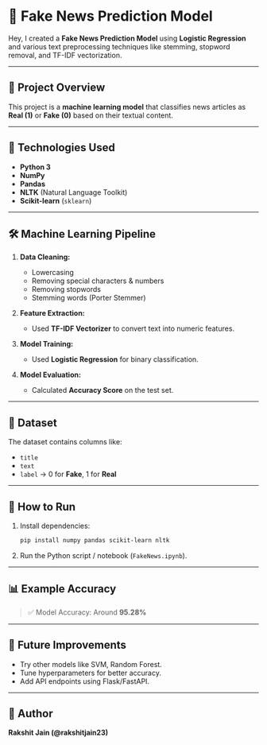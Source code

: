 # 🔖 Fake News Prediction Model

Hey, I created a **Fake News Prediction Model** using **Logistic Regression** and various text preprocessing techniques like stemming, stopword removal, and TF-IDF vectorization.

---

## 🚀 Project Overview

This project is a **machine learning model** that classifies news articles as **Real (1)** or **Fake (0)** based on their textual content.

---

## 🔧 Technologies Used

* **Python 3**
* **NumPy**
* **Pandas**
* **NLTK** (Natural Language Toolkit)
* **Scikit-learn** (`sklearn`)

---

## 🛠️ Machine Learning Pipeline

1. **Data Cleaning:**

   * Lowercasing
   * Removing special characters & numbers
   * Removing stopwords
   * Stemming words (Porter Stemmer)

2. **Feature Extraction:**

   * Used **TF-IDF Vectorizer** to convert text into numeric features.

3. **Model Training:**

   * Used **Logistic Regression** for binary classification.

4. **Model Evaluation:**

   * Calculated **Accuracy Score** on the test set.

---

## 📁 Dataset

The dataset contains columns like:

* `title`
* `text`
* `label` → 0 for **Fake**, 1 for **Real**

---

## 🏁 How to Run

1. Install dependencies:

   ```bash
   pip install numpy pandas scikit-learn nltk
   ```
2. Run the Python script / notebook (`FakeNews.ipynb`).

---

## 📊 Example Accuracy

> ✅ Model Accuracy: Around **95.28%**

---

## 🤖 Future Improvements

* Try other models like SVM, Random Forest.
* Tune hyperparameters for better accuracy.
* Add API endpoints using Flask/FastAPI.

---

## 📌 Author

**Rakshit Jain (@rakshitjain23)**

